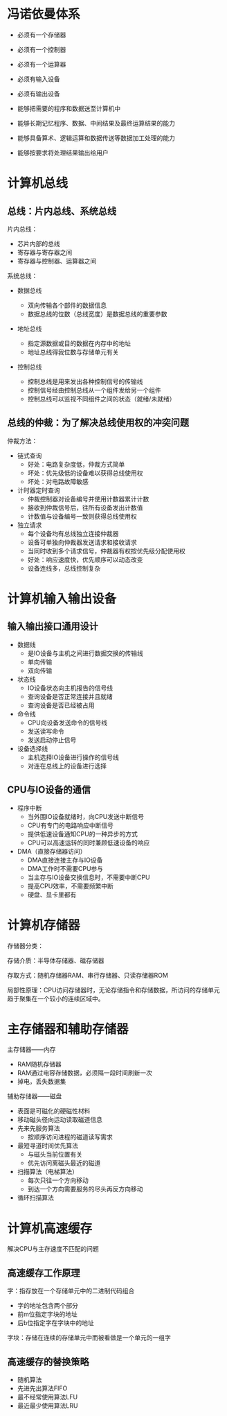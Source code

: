 # 冯诺依曼体系

- 必须有一个存储器

- 必须有一个控制器

- 必须有一个运算器

- 必须有输入设备

- 必须有输出设备

- 能够把需要的程序和数据送至计算机中

- 能够长期记忆程序、数据、中间结果及最终运算结果的能力

- 能够具备算术、逻辑运算和数据传送等数据加工处理的能力

- 能够按要求将处理结果输出给用户


# 计算机总线

## 总线：片内总线、系统总线

片内总线：

- 芯片内部的总线
- 寄存器与寄存器之间
- 寄存器与控制器、运算器之间

系统总线：

- 数据总线

  - 双向传输各个部件的数据信息
  - 数据总线的位数（总线宽度）是数据总线的重要参数

- 地址总线

  - 指定源数据或目的数据在内存中的地址
  - 地址总线得我位数与存储单元有关

- 控制总线

  - 控制总线是用来发出各种控制信号的传输线
  - 控制信号经由控制总线从一个组件发给另一个组件
  - 控制总线可以监视不同组件之间的状态（就绪/未就绪）

  

## 总线的仲裁：为了解决总线使用权的冲突问题

仲裁方法：

- 链式查询
  - 好处：电路复杂度低，仲裁方式简单
  - 坏处：优先级低的设备难以获得总线使用权
  - 坏处：对电路故障敏感
- 计时器定时查询
  - 仲裁控制器对设备编号并使用计数器累计计数
  - 接收到仲裁信号后，往所有设备发出计数值
  - 计数值与设备编号一致则获得总线使用权
- 独立请求
  - 每个设备均有总线独立连接仲裁器
  - 设备可单独向仲裁器发送请求和接收请求
  - 当同时收到多个请求信号，仲裁器有权按优先级分配使用权
  - 好处：响应速度快，优先顺序可以动态改变
  - 设备连线多，总线控制复杂

# 计算机输入输出设备

## 输入输出接口通用设计

- 数据线
  - 是IO设备与主机之间进行数据交换的传输线
  - 单向传输
  - 双向传输
- 状态线
  - IO设备状态向主机报告的信号线
  - 查询设备是否正常连接并且就绪
  - 查询设备是否已经被占用
- 命令线
  - CPU向设备发送命令的信号线
  - 发送读写命令
  - 发送启动停止信号
- 设备选择线
  - 主机选择IO设备进行操作的信号线
  - 对连在总线上的设备进行选择

## CPU与IO设备的通信

- 程序中断
  - 当外围IO设备就绪时，向CPU发送中断信号
  - CPU有专门的电路响应中断信号
  - 提供低速设备通知CPU的一种异步的方式
  - CPU可以高速运转的同时兼顾低速设备的响应
- DMA（直接存储器访问）
  - DMA直接连接主存与IO设备
  - DMA工作时不需要CPU参与
  - 当主存与IO设备交换信息时，不需要中断CPU
  - 提高CPU效率，不需要频繁中断
  - 硬盘、显卡里都有

# 计算机存储器

存储器分类：

存储介质：半导体存储器、磁存储器

存取方式：随机存储器RAM、串行存储器、只读存储器ROM

局部性原理：CPU访问存储器时，无论存储指令和存储数据，所访问的存储单元趋于聚集在一个较小的连续区域中。



# 主存储器和辅助存储器

主存储器——内存

- RAM随机存储器
- RAM通过电容存储数据，必须隔一段时间刷新一次
- 掉电，丢失数据集

辅助存储器——磁盘

- 表面是可磁化的硬磁性材料
- 移动磁头径向运动读取磁道信息
- 先来先服务算法
  - 按顺序访问进程的磁道读写需求
- 最短寻道时间优先算法
  - 与磁头当前位置有关
  - 优先访问离磁头最近的磁道
- 扫描算法（电梯算法）
  - 每次只往一个方向移动
  - 到达一个方向需要服务的尽头再反方向移动
- 循环扫描算法


# 计算机高速缓存

解决CPU与主存速度不匹配的问题

## 高速缓存工作原理

字：指存放在一个存储单元中的二进制代码组合

- 字的地址包含两个部分
- 前m位指定字块的地址
- 后b位指定字在字块中的地址

字块：存储在连续的存储单元中而被看做是一个单元的一组字

## 高速缓存的替换策略

- 随机算法
- 先进先出算法FIFO
- 最不经常使用算法LFU
- 最近最少使用算法LRU







































